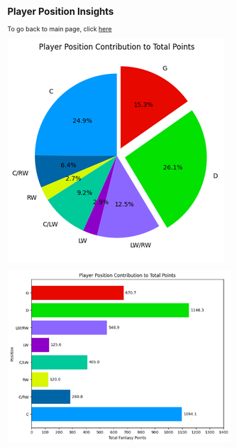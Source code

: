 ## Player Position Insights

To go back to main page, click [here](https://github.com/carsonbennett1/Hockey-Player-Analysis-Project/tree/main)

![total_as_perc](https://github.com/carsonbennett1/Hockey-Player-Analysis-Project/blob/main/img/player_position_total.png)

![bar](https://github.com/carsonbennett1/Hockey-Player-Analysis-Project/blob/main/img/p_contribution_bar.png)